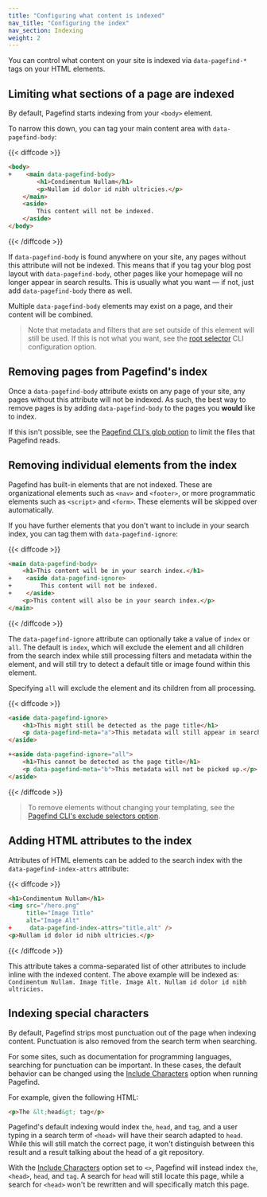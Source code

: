 ```yaml
---
title: "Configuring what content is indexed"
nav_title: "Configuring the index"
nav_section: Indexing
weight: 2
---
```


You can control what content on your site is indexed via `data-pagefind-*` tags on your HTML elements.

## Limiting what sections of a page are indexed

By default, Pagefind starts indexing from your `<body>` element.

To narrow this down, you can tag your main content area with `data-pagefind-body`:

{{< diffcode >}}
```html
<body>
+    <main data-pagefind-body>
        <h1>Condimentum Nullam</h1>
        <p>Nullam id dolor id nibh ultricies.</p>
    </main>
    <aside>
        This content will not be indexed.
    </aside>
</body>
```
{{< /diffcode >}}

If `data-pagefind-body` is found anywhere on your site, any pages without this attribute will not be indexed. This means that if you tag your blog post layout with `data-pagefind-body`, other pages like your homepage will no longer appear in search results. This is usually what you want — if not, just add `data-pagefind-body` there as well.

Multiple `data-pagefind-body` elements may exist on a page, and their content will be combined.

> Note that metadata and filters that are set outside of this element will still be used. If this is not what you want, see the [root selector](/docs/config-options/#root-selector) CLI configuration option.

## Removing pages from Pagefind's index

Once a `data-pagefind-body` attribute exists on any page of your site, any pages without this attribute will not be indexed. As such, the best way to remove pages is by adding `data-pagefind-body` to the pages you **would** like to index.

If this isn't possible, see the [Pagefind CLI's glob option](/docs/config-options/#glob) to limit the files that Pagefind reads.

## Removing individual elements from the index

Pagefind has built-in elements that are not indexed. These are organizational elements such as `<nav>` and `<footer>`, or more programmatic elements such as `<script>` and `<form>`. These elements will be skipped over automatically.

If you have further elements that you don't want to include in your search index, you can tag them with `data-pagefind-ignore`:

{{< diffcode >}}
```html
<main data-pagefind-body>
    <h1>This content will be in your search index.</h1>
+    <aside data-pagefind-ignore>
+        This content will not be indexed.
+    </aside>
    <p>This content will also be in your search index.</p>
</main>
```
{{< /diffcode >}}

The `data-pagefind-ignore` attribute can optionally take a value of `index` or `all`. The default is `index`, which will exclude the element and all children from the search index while still processing filters and metadata within the element, and will still try to detect a default title or image found within this element.

Specifying `all` will exclude the element and its children from all processing.

{{< diffcode >}}
```html
<aside data-pagefind-ignore>
    <h1>This might still be detected as the page title</h1>
    <p data-pagefind-meta="a">This metadata will still appear in search results.</p>
</aside>

+<aside data-pagefind-ignore="all">
    <h1>This cannot be detected as the page title</h1>
    <p data-pagefind-meta="b">This metadata will not be picked up.</p>
</aside>
```
{{< /diffcode >}}

> To remove elements without changing your templating, see the [Pagefind CLI's exclude selectors option](/docs/config-options/#exclude-selectors).

## Adding HTML attributes to the index

Attributes of HTML elements can be added to the search index with the `data-pagefind-index-attrs` attribute:

{{< diffcode >}}
```html
<h1>Condimentum Nullam</h1>
<img src="/hero.png"
     title="Image Title"
     alt="Image Alt"
+     data-pagefind-index-attrs="title,alt" />
<p>Nullam id dolor id nibh ultricies.</p>
```
{{< /diffcode >}}

This attribute takes a comma-separated list of other attributes to include inline with the indexed content.
The above example will be indexed as: `Condimentum Nullam. Image Title. Image Alt. Nullam id dolor id nibh ultricies.`

## Indexing special characters

By default, Pagefind strips most punctuation out of the page when indexing content. Punctuation is also removed from the search term when searching.

For some sites, such as documentation for programming languages, searching for punctuation can be important. In these cases,
the default behavior can be changed using the [Include Characters](/docs/config-options/#include-characters) option when running Pagefind.

For example, given the following HTML:

```html
<p>The &lt;head&gt; tag</p>
```

Pagefind's default indexing would index `the`, `head`, and `tag`,
and a user typing in a search term of `<head>` will have their search adapted to `head`.
While this will still match the correct page, it won't distinguish between this result and a result talking about the head of a git repository.

With the [Include Characters](/docs/config-options/#include-characters) option set to `<>`, Pagefind will instead index `the`, `<head>`, `head`, and `tag`.
A search for `head` will still locate this page, while a search for `<head>` won't be rewritten and will specifically match this page.
